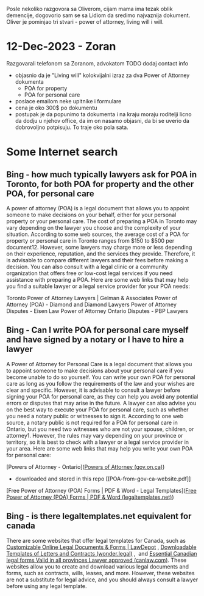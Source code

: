 Posle nekoliko razgovora sa Oliverom, cijam mama ima tezak oblik demencije, dogovorio sam se sa Lidiom da sredimo najvaznija dokument. Oliver je pominjao tri stvari - power of attorney, living will i will.
  
# 12-Dec-2023 - Zoran
Razgovarali telefonom sa Zoranom, advokatom 
TODO dodaj contact info

- objasnio da je "Living will" kolokvijalni izraz za dva Power of Attorney dokumenta
	- POA for property
	- POA for personal care
- poslace emailom neke upitnike i formulare
- cena je oko 300$ po dokumentu
- postupak je da popunimo ta dokumenta i na kraju moraju roditelji licno da dodju u njehov office, da im on nasamo objasni, da bi se uverio da dobrovoljno potpisuju. To traje oko pola sata.

# Some Internet search

## Bing - how much typically lawyers ask for POA in Toronto, for both POA for property and the other POA, for personal care
A power of attorney (POA) is a legal document that allows you to appoint someone to make decisions on your behalf, either for your personal property or your personal care. The cost of preparing a POA in Toronto may vary depending on the lawyer you choose and the complexity of your situation. According to some web sources, the average cost of a POA for property or personal care in Toronto ranges from $150 to $500 per document12. However, some lawyers may charge more or less depending on their experience, reputation, and the services they provide. Therefore, it is advisable to compare different lawyers and their fees before making a decision. You can also consult with a legal clinic or a community organization that offers free or low-cost legal services if you need assistance with preparing a POA. Here are some web links that may help you find a suitable lawyer or a legal service provider for your POA needs:

Toronto Power of Attorney Lawyers | Gelman & Associates
Power of Attorney (POA) - Diamond and Diamond Lawyers
Power of Attorney Disputes - Eisen Law
Power of Attorney Ontario Disputes - PBP Lawyers

## Bing - Can I write POA for personal care myself and have signed by a notary or I have to hire a lawyer

A Power of Attorney for Personal Care is a legal document that allows you to appoint someone to make decisions about your personal care if you become unable to do so yourself. You can write your own POA for personal care as long as you follow the requirements of the law and your wishes are clear and specific. However, it is advisable to consult a lawyer before signing your POA for personal care, as they can help you avoid any potential errors or disputes that may arise in the future. A lawyer can also advise you on the best way to execute your POA for personal care, such as whether you need a notary public or witnesses to sign it. According to one web source, a notary public is not required for a POA for personal care in Ontario, but you need two witnesses who are not your spouse, children, or attorney1. However, the rules may vary depending on your province or territory, so it is best to check with a lawyer or a legal service provider in your area. Here are some web links that may help you write your own POA for personal care:

[Powers of Attorney - Ontario]([Powers of Attorney (gov.on.ca)](https://www.publications.gov.on.ca/store/20170501121/Free_Download_Files/300975.pdf))
- downloaded and stored in this repo [[POA-from-gov-ca-website.pdf]]

[Free Power of Attorney (POA) Forms | PDF & Word - Legal Templates]([Free Power of Attorney (POA) Forms | PDF & Word (legaltemplates.net)](https://legaltemplates.net/form/power-of-attorney/))
## Bing - is there legaltemplates.net equivalent for canada

There are some websites that offer legal templates for Canada, such as [Customizable Online Legal Documents & Forms | LawDepot](https://www.lawdepot.ca/) , [Downloadable Templates of Letters and Contracts (wonder.legal)](https://www.wonder.legal/en-ca/) ,  and [Essential Canadian legal forms Valid in all provinces Lawyer approved (canlaw.com)](https://canlaw.com/secure/legal-forms/index.html). These websites allow you to create and download various legal documents and forms, such as contracts, wills, leases, and more. However, these websites are not a substitute for legal advice, and you should always consult a lawyer before using any legal template.



